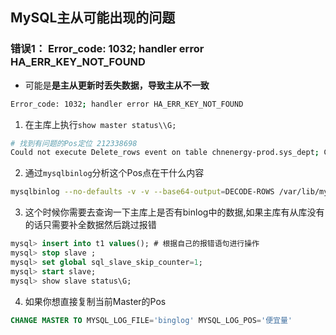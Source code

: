 ## MySQL主从可能出现的问题


### 错误1： **Error_code: 1032; handler error HA_ERR_KEY_NOT_FOUND**
- 可能是**是主从更新时丢失数据，导致主从不一致**
```bash
Error_code: 1032; handler error HA_ERR_KEY_NOT_FOUND
```
1. 在主库上执行`show master status\\G;`
```bash
# 找到有问题的Pos定位 212338698
Could not execute Delete_rows event on table chnenergy-prod.sys_dept; Can't find record in 'sys_dept', Error_code: 1032; handler error HA_ERR_KEY_NOT_FOUND; the event's master log mysql-bin.000005, end_log_pos 212338698
```
2. 通过`mysqlbinlog`分析这个Pos点在干什么内容
```bash
mysqlbinlog --no-defaults -v -v --base64-output=DECODE-ROWS /var/lib/mysql/binlog/mysql-bin.000005 | grep -A '10' 212338698
```
3. 这个时候你需要去查询一下主库上是否有binlog中的数据,如果主库有从库没有的话只需要补全数据然后跳过报错
```sql
mysql> insert into t1 values(); # 根据自己的报错语句进行操作
mysql> stop slave ;
mysql> set global sql_slave_skip_counter=1;
mysql> start slave;
mysql> show slave status\G;
```

4. 如果你想直接复制当前Master的Pos

```sql
CHANGE MASTER TO MYSQL_LOG_FILE='binglog' MYSQL_LOG_POS='便宜量'
```

